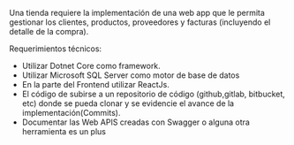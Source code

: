 Una tienda requiere la implementación de una web app que le permita gestionar los clientes, productos,
proveedores y facturas (incluyendo el detalle de la compra).

Requerimientos técnicos:
- Utilizar Dotnet Core como framework.
- Utilizar Microsoft SQL Server como motor de base de datos
- En la parte del Frontend utilizar ReactJs.
- El código de subirse a un repositorio de código (github,gitlab, bitbucket, etc) donde se pueda
clonar y se evidencie el avance de la implementación(Commits).
- Documentar las Web APIS creadas con Swagger o alguna otra herramienta es un plus
